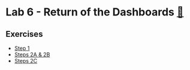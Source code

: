 # Lab 6 - Return of the Dashboards [:movie_camera:](https://brorlandi.github.io/StarWarsIntroCreator/#!/AKSqWNwGGB97ClUxc9Q0)

## Exercises

* [Step 1](/Lab_6/Lab6_Step_1.pdf)
* [Steps 2A & 2B](/Lab_6/Lab6_Steps_2A_and_B.pdf)
* [Steps 2C](/Lab_6/Lab6_Step_2C.pdf)
